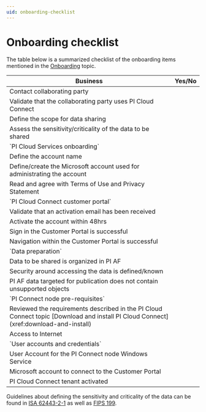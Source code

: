 ```yaml
---
uid: onboarding-checklist
---
```


# Onboarding checklist
 
The table below is a summarized checklist of the onboarding items mentioned in the [Onboarding](xref:onboarding)  topic.

<table>
  <thead><tr>
    <th>Business</th><th>Yes/No</th>
  </tr></thead>
  <tbody><tr>
    <td>Contact collaborating party</td><td></td>
  </tr>    
  <tr>
    <td>Validate that the collaborating party uses PI Cloud Connect</td><td></td>
  </tr>
  <tr>
    <td>Define the scope for data sharing</td><td></td>
  </tr>
  <tr>
    <td>Assess the sensitivity/criticality of the data to be shared</td><td></td>
  </tr>
  <tr>
    <td colspan="2">`PI Cloud Services onboarding`</td>
  </tr>
  <tr>
    <td>Define the account name</td><td></td>
  </tr>
  <tr>
    <td>Define/create the Microsoft account used for administrating the account</td><td></td>
  </tr>
  <tr>
    <td>Read and agree with Terms of Use and Privacy Statement</td><td></td>
  </tr>
  <tr>
    <td colspan="2">`PI Cloud Connect customer portal`</td>
  </tr>
  <tr>
    <td>Validate that an activation email has been received</td><td></td>
  </tr>
  <tr>
    <td>Activate the account within 48hrs</td><td></td>
  </tr>
  <tr>
    <td>Sign in the Customer Portal is successful</td><td></td>
  </tr>
  <tr>
    <td>Navigation within the Customer Portal is successful</td><td></td>
  </tr>
  <tr>
    <td colspan="2">`Data preparation`</td>
  </tr>
  <tr>
    <td>Data to be shared is organized in PI AF</td><td></td>
  </tr>
  <tr>
    <td>Security around accessing the data is defined/known</td><td></td>
  </tr>
  <tr>
    <td>PI AF data targeted for publication does not contain unsupported objects</td><td></td>
  </tr>
  <tr>
    <td colspan="2">`PI Connect node pre-requisites`</td>
  </tr>
  <tr>
    <td>Reviewed the requirements described in the PI Cloud Connect topic [Download and install PI Cloud Connect](xref:download-and-install)</td><td></td>
  </tr>
  <tr>
    <td>Access to Internet</td><td></td>
  </tr>
  <tr>
    <td colspan="2">`User accounts and credentials`</td>
  </tr>
  <tr>
    <td>User Account for the PI Connect node Windows Service</td><td></td>
  </tr>
  <tr>
    <td>Microsoft account to connect to the Customer Portal</td><td></td>
  </tr>
  <tr>
    <td>PI Cloud Connect tenant activated</td><td></td>
  </tr>
  </tbody></table>


Guidelines about defining the sensitivity and criticality of the data can be found in [ISA 62443-2-1](https://www.isa.org/products/isa-62443-2-1-2009-security-for-industrial-automat) as well as [FIPS 199](http://csrc.nist.gov/publications/fips/fips199/FIPS-PUB-199-final.pdf).

